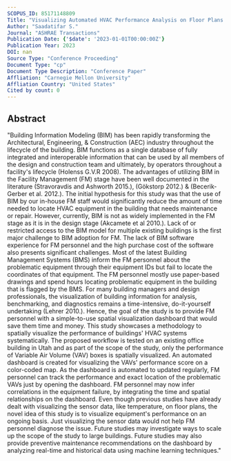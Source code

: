 ```yaml
---
SCOPUS_ID: 85171148809
Title: "Visualizing Automated HVAC Performance Analysis on Floor Plans for Meaningful Insights"
Author: "Saadatifar S."
Journal: "ASHRAE Transactions"
Publication Date: {'$date': '2023-01-01T00:00:00Z'}
Publication Year: 2023
DOI: nan
Source Type: "Conference Proceeding"
Document Type: "cp"
Document Type Description: "Conference Paper"
Affliation: "Carnegie Mellon University"
Affliation Country: "United States"
Cited by count: 0
---
```


## Abstract
"Building Information Modeling (BIM) has been rapidly transforming the Architectural, Engineering, & Construction (AEC) industry throughout the lifecycle of the building. BIM functions as a single database of fully integrated and interoperable information that can be used by all members of the design and construction team and ultimately, by operators throughout a facility's lifecycle (Holenss G.V.R 2008). The advantages of utilizing BIM in the Facility Management (FM) stage have been well documented in the literature (Stravoravdis and Ashworth 2015.), (Gökstorp 2012.) & (Becerik-Gerber et al. 2012.). The initial hypothesis for this study was that the use of BIM by our in-house FM staff would significantly reduce the amount of time needed to locate HVAC equipment in the building that needs maintenance or repair. However, currently, BIM is not as widely implemented in the FM stage as it is in the design stage (Akcamete et al 2010.). Lack of or restricted access to the BIM model for multiple existing buildings is the first major challenge to BIM adoption for FM. The lack of BIM software experience for FM personnel and the high purchase cost of the software also presents significant challenges. Most of the latest Building Management Systems (BMS) inform the FM personnel about the problematic equipment through their equipment IDs but fail to locate the coordinates of that equipment. The FM personnel mostly use paper-based drawings and spend hours locating problematic equipment in the building that is flagged by the BMS. For many building managers and design professionals, the visualization of building information for analysis, benchmarking, and diagnostics remains a time-intensive, do-it-yourself undertaking (Lehrer 2010.). Hence, the goal of the study is to provide FM personnel with a simple-to-use spatial visualization dashboard that would save them time and money. This study showcases a methodology to spatially visualize the performance of buildings' HVAC systems systematically. The proposed workflow is tested on an existing office building in Utah and as part of the scope of the study, only the performance of Variable Air Volume (VAV) boxes is spatially visualized. An automated dashboard is created for visualizing the VAVs' performance score on a color-coded map. As the dashboard is automated to updated regularly, FM personnel can track the performance and exact location of the problematic VAVs just by opening the dashboard. FM personnel may now infer correlations in the equipment failure, by integrating the time and spatial relationships on the dashboard. Even though previous studies have already dealt with visualizing the sensor data, like temperature, on floor plans, the novel idea of this study is to visualize equipment's performance on an ongoing basis. Just visualizing the sensor data would not help FM personnel diagnose the issue. Future studies may investigate ways to scale up the scope of the study to large buildings. Future studies may also provide preventive maintenance recommendations on the dashboard by analyzing real-time and historical data using machine learning techniques."
